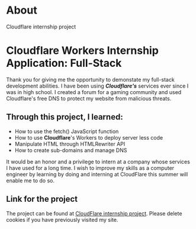 # About 
Cloudflare internship project

# Cloudflare Workers Internship Application: Full-Stack

Thank you for giving me the opportunity to demonstate my full-stack development abilities.
I have been using ***Cloudflare's*** services ever since I was in high school. I created a forum for
a gaming community and used Cloudflare's free DNS to protect my website from malicious threats.

## Through this project, I learned:
- How to use the fetch() JavaScript function</h5>
- How to use <b>Cloudflare</b>'s Workers to deploy server less code</h5>
- Manipulate HTML through HTMLRewriter API</h5>
- How to create sub-domains and manage DNS</h5>

It would be an honor and a privilege to intern at a company whose services I have used for a long time.
I wish to improve my skills as a computer engineer by learning by doing and interning at CloudFlare this summer will enable me to do so.

## Link for the project
The project can be found at [CloudFlare internship project](https://cloudflare.shikharbaheti.net).
Please delete cookies if you have previously visited my site. 

